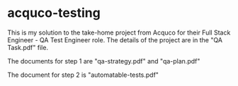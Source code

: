 # acquco-testing

This is my solution to the take-home project from Acquco for their Full Stack Engineer - QA Test Engineer role. The details of the project are in the "QA Task.pdf" file.

The documents for step 1 are "qa-strategy.pdf" and "qa-plan.pdf"

The document for step 2 is "automatable-tests.pdf"
